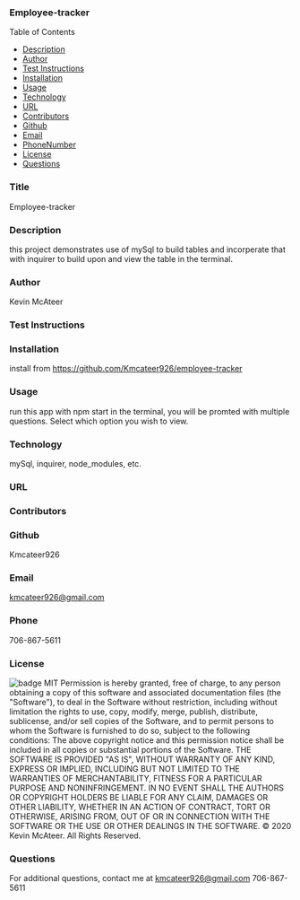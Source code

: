 ### Employee-tracker
  Table of Contents
  * [Description](#description)
  * [Author](#author)
  * [Test Instructions](#testInstructions)
  * [Installation](#installation)
  * [Usage](#usage)
  * [Technology](#technology)
  * [URL](#homepage)
  * [Contributors](#contributors)
  * [Github](#github)
  * [Email](#email)
  * [PhoneNumber](#phoneNumber)
  * [License](#license)
  * [Questions](#questions)
  
  ### Title
  Employee-tracker
  ### Description
  this project demonstrates use of mySql to build tables and incorperate that with inquirer to build upon and view the table in the terminal.
  ### Author
  Kevin McAteer
  ### Test Instructions
  
  ### Installation
  install from https://github.com/Kmcateer926/employee-tracker
  ### Usage
  run this app with npm start in the terminal, you will be promted with multiple questions.  Select which option you wish to view.
  ### Technology
  mySql, inquirer, node_modules, etc.
  ### URL
  
  ### Contributors
  
   ### Github 
  Kmcateer926
  ### Email
  kmcateer926@gmail.com
  ### Phone
  706-867-5611
  ### License
  ![badge](https://img.shields.io/badge/MIT-License-<color>)
  MIT
  Permission is hereby granted, free of charge, to any person obtaining a copy of this software and associated documentation files (the "Software"), to deal in the Software without restriction, including without limitation the rights to use, copy, modify, merge, publish, distribute, sublicense, and/or sell copies of the Software, and to permit persons to whom the Software is furnished to do so, subject to the following conditions: The above copyright notice and this permission notice shall be included in all copies or substantial portions of the Software.
  THE SOFTWARE IS PROVIDED "AS IS", WITHOUT WARRANTY OF ANY KIND, EXPRESS OR IMPLIED, INCLUDING BUT NOT LIMITED TO THE WARRANTIES OF MERCHANTABILITY, FITNESS FOR A PARTICULAR PURPOSE AND NONINFRINGEMENT. IN NO EVENT SHALL THE AUTHORS OR COPYRIGHT HOLDERS BE LIABLE FOR ANY CLAIM, DAMAGES OR OTHER LIABILITY, WHETHER IN AN ACTION OF CONTRACT, TORT OR OTHERWISE, ARISING FROM, OUT OF OR IN CONNECTION WITH THE SOFTWARE OR THE USE OR OTHER DEALINGS IN THE SOFTWARE.
  © 2020 Kevin McAteer.  All Rights Reserved.
  ### Questions
  For additional questions, contact me at kmcateer926@gmail.com 706-867-5611

